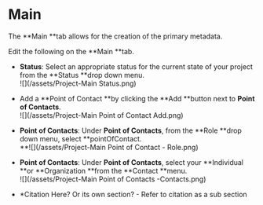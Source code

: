 # Main

The **Main **tab allows for the creation of the primary metadata.

Edit the following on the **Main **tab.

* **Status**: Select an appropriate status for the current state of your project from the **Status **drop down menu.  
  ![](/assets/Project-Main Status.png)

* Add a **Point of Contact **by clicking the **Add **button next to **Point of Contacts**.  
  ![](/assets/Project-Main Point of Contact Add.png)

* **Point of Contacts**: Under **Point of Contacts**, from the **Role **drop down menu, select **pointOfContact.      
  **![](/assets/Project-Main Point of Contact -  Role.png)

* **Point of Contacts**: Under **Point of Contacts**, select your **Individual **or **Organization **from the **Contact **menu.  
  ![](/assets/Project-Main Point of Contacts -Contacts.png)

* \*Citation Here? Or its own section? - Refer to citation as a sub section



